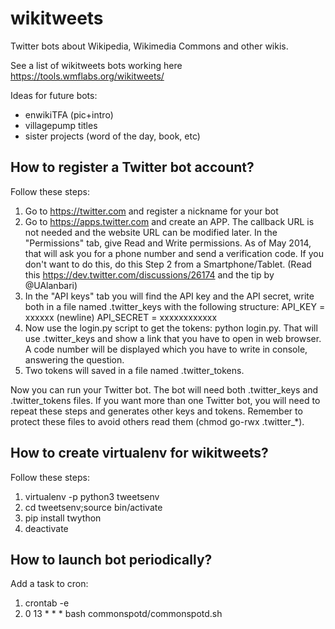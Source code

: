 # wikitweets

Twitter bots about Wikipedia, Wikimedia Commons and other wikis.

See a list of wikitweets bots working here https://tools.wmflabs.org/wikitweets/

Ideas for future bots:
* enwikiTFA (pic+intro)
* villagepump titles
* sister projects (word of the day, book, etc)

## How to register a Twitter bot account?

Follow these steps:

1. Go to https://twitter.com and register a nickname for your bot
2. Go to https://apps.twitter.com and create an APP. The callback URL is not needed and the website URL can be modified later. In the "Permissions" tab, give Read and Write permissions. As of May 2014, that will ask you for a phone number and send a verification code. If you don't want to do this, do this Step 2 from a Smartphone/Tablet. (Read this https://dev.twitter.com/discussions/26174 and the tip by @UAlanbari)
3. In the "API keys" tab you will find the API key and the API secret, write both in a file named .twitter_keys with the following structure: API_KEY = xxxxxx (newline) API_SECRET = xxxxxxxxxxxx
5. Now use the login.py script to get the tokens: python login.py. That will use .twitter_keys and show a link that you have to open in web browser. A code number will be displayed which you have to write in console, answering the question.
6. Two tokens will saved in a file named .twitter_tokens.

Now you can run your Twitter bot. The bot will need both .twitter_keys and .twitter_tokens files. If you want more than one Twitter bot, you will need to repeat these steps and generates other keys and tokens. Remember to protect these files to avoid others read them (chmod go-rwx .twitter_*).

## How to create virtualenv for wikitweets?

Follow these steps:

1. virtualenv -p python3 tweetsenv
2. cd tweetsenv;source bin/activate
3. pip install twython
4. deactivate

## How to launch bot periodically?

Add a task to cron:

1. crontab -e
2. 0 13  * * *   bash commonspotd/commonspotd.sh
